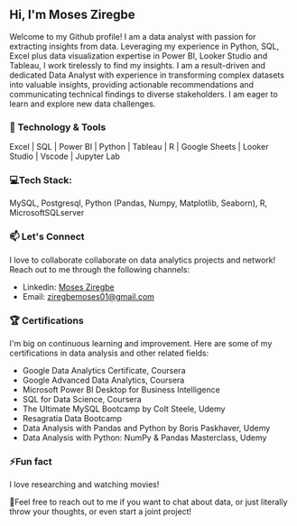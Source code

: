 ## Hi, I'm Moses Ziregbe  

Welcome to my Github profile! I am a data analyst with passion for extracting insights from data. Leveraging my experience in Python, SQL, Excel plus data visualization expertise in Power BI, Looker Studio and Tableau, I work tirelessly to find my insights. I am a result-driven and dedicated Data Analyst with experience in transforming complex datasets into valuable insights, providing actionable recommendations and communicating technical findings to diverse stakeholders. I am eager to learn and explore new data challenges.

### 🧰 Technology & Tools
Excel | SQL | Power BI | Python | Tableau | R | Google Sheets | Looker Studio | Vscode | Jupyter Lab

### 💻Tech Stack:
MySQL, Postgresql, Python (Pandas, Numpy, Matplotlib, Seaborn), R, MicrosoftSQLserver

### 📫 Let's Connect
I love to collaborate collaborate on data analytics projects and network! Reach out to me through the following channels:
- Linkedin: [Moses Ziregbe](https://www.linkedin.com/in/moses-ziregbe/)
- Email: ziregbemoses01@gmail.com

### 🏆 Certifications
I'm big on continuous learning and improvement. Here are some of my certifications in data analysis and other related fields:

- Google Data Analytics Certificate, Coursera
- Google Advanced Data Analytics, Coursera
- Microsoft Power BI Desktop for Business Intelligence
- SQL for Data Science, Coursera
- The Ultimate MySQL Bootcamp by Colt Steele, Udemy
- Resagratia Data Bootcamp
- Data Analysis with Pandas and Python by Boris Paskhaver, Udemy
- Data Analysis with Python: NumPy & Pandas Masterclass, Udemy

### ⚡Fun fact
I love researching and watching movies!

🚀Feel free to reach out to me if you want to chat about data, or just literally throw your thoughts, or even start a joint project! 
<!---
mosesziregbe/mosesziregbe is a ✨ special ✨ repository because its `README.md` (this file) appears on your GitHub profile.
You can click the Preview link to take a look at your changes.
--->
